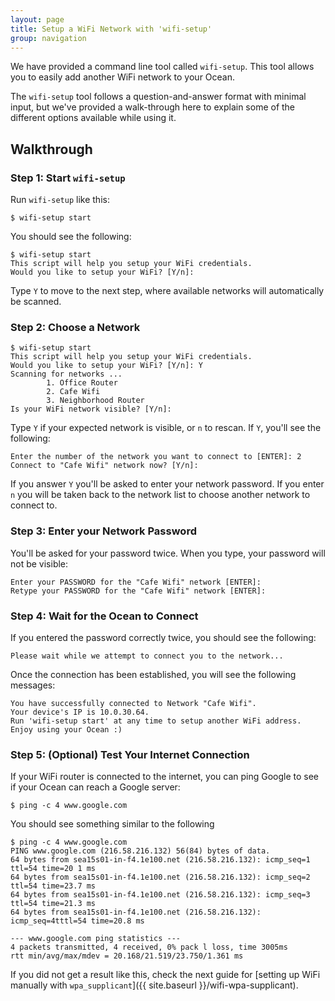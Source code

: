 ```yaml
---
layout: page
title: Setup a WiFi Network with 'wifi-setup'
group: navigation
---
```


We have provided a command line tool called `wifi-setup`.  This tool allows you to easily add another WiFi network to your Ocean.

The `wifi-setup` tool follows a question-and-answer format with minimal input, but we've provided a walk-through here to explain some of the different options available while using it.

## Walkthrough

### Step 1: Start `wifi-setup`

Run `wifi-setup` like this:

```console
$ wifi-setup start
```

You should see the following:

```console
$ wifi-setup start
This script will help you setup your WiFi credentials.
Would you like to setup your WiFi? [Y/n]:
```

Type `Y` to move to the next step, where available networks will automatically be scanned.

### Step 2: Choose a Network

```console
$ wifi-setup start
This script will help you setup your WiFi credentials.
Would you like to setup your WiFi? [Y/n]: Y
Scanning for networks ...
        1. Office Router
        2. Cafe Wifi
        3. Neighborhood Router
Is your WiFi network visible? [Y/n]:
```

Type `Y` if your expected network is visible, or `n` to rescan.  If `Y`, you'll see the following:

```console
Enter the number of the network you want to connect to [ENTER]: 2
Connect to "Cafe Wifi" network now? [Y/n]:
```

If you answer `Y` you'll be asked to enter your network password.  If you enter `n` you will be taken back to the network list to choose another network to connect to.

### Step 3: Enter your Network Password

You'll be asked for your password twice.  When you type, your password will not be visible:

```console
Enter your PASSWORD for the "Cafe Wifi" network [ENTER]:
Retype your PASSWORD for the "Cafe Wifi" network [ENTER]:
```

### Step 4: Wait for the Ocean to Connect

If you entered the password correctly twice, you should see the following:

```console
Please wait while we attempt to connect you to the network...
```

Once the connection has been established, you will see the following messages:

```console
You have successfully connected to Network "Cafe Wifi".
Your device's IP is 10.0.30.64.
Run 'wifi-setup start' at any time to setup another WiFi address.
Enjoy using your Ocean :)
```

### Step 5: (Optional) Test Your Internet Connection

If your WiFi router is connected to the internet, you can ping Google to see if your Ocean can reach a Google server:

```console
$ ping -c 4 www.google.com
```

You should see something similar to the following

```console
$ ping -c 4 www.google.com
PING www.google.com (216.58.216.132) 56(84) bytes of data.
64 bytes from sea15s01-in-f4.1e100.net (216.58.216.132): icmp_seq=1 ttl=54 time=20 1 ms
64 bytes from sea15s01-in-f4.1e100.net (216.58.216.132): icmp_seq=2 ttl=54 time=23.7 ms
64 bytes from sea15s01-in-f4.1e100.net (216.58.216.132): icmp_seq=3 ttl=54 time=21.3 ms
64 bytes from sea15s01-in-f4.1e100.net (216.58.216.132): icmp_seq=4tttl=54 time=20.8 ms

--- www.google.com ping statistics ---
4 packets transmitted, 4 received, 0% pack l loss, time 3005ms
rtt min/avg/max/mdev = 20.168/21.519/23.750/1.361 ms
```

If you did not get a result like this, check the next guide for [setting up WiFi manually with `wpa_supplicant`]({{ site.baseurl }}/wifi-wpa-supplicant).
